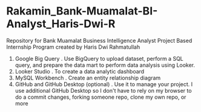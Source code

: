 # Rakamin_Bank-Muamalat-BI-Analyst_Haris-Dwi-R
Repository for Bank Muamalat Business Intelligence Analyst Project Based Internship Program created by Haris Dwi Rahmatullah

1. Google Big Query . Use BigQuery to upload dataset, perform a SQL query, and prepare the data mart to perform data analysis using Looker.
2. Looker Studio . To create a data analytic dashboard
3. MySQL Workbench . Create an entity relationship diagram
4. GitHub and GitHub Desktop (optional) . Use it to manage your project. I use additional GitHub Desktop so I don't have to rely on my browser to do a commit changes, forking someone repo, clone my own repo, or more
